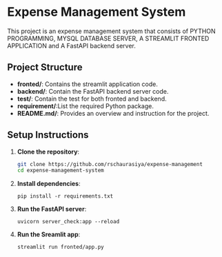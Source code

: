 # Expense Management System
This project is an expense management system that consists of PYTHON PROGRAMMING, MYSQL DATABASE SERVER, A STREAMLIT FRONTED APPLICATION  and A FastAPI backend server.


## Project Structure
- **fronted/**: Contains the streamlit application code.
- **backend/**: Contain the FastAPI backend server code.
- **test/**: Contain the test for both fronted and backend.
- **requirement/**:List the required Python package.
- **README.md/**: Provides an overview and instruction for the project.

## Setup Instructions

1. **Clone the repository**:
    ```bash
    git clone https://github.com/rschaurasiya/expense-management
    cd expense-management-system
    ```
2. **Install dependencies**:
    ```commandline
    pip install -r requirements.txt
    ```
3. **Run the FastAPI server**:
    ```commandline
   uvicorn server_check:app --reload
    ```
4. **Run the Sreamlit app**:
    ```commandline
    streamlit run fronted/app.py
    ```